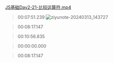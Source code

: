 [JS基础Day2-21-比较运算符.mp4](/Volumes/%E7%A5%81%E6%98%8Assd/SynologyDrive/%E6%95%99%E7%A8%8B/JavaScript/1.JavaScript%E5%9F%BA%E7%A1%80/%E8%A7%86%E9%A2%91/%E7%AC%AC2%E5%A4%A9%E8%A7%86%E9%A2%91/JS%E5%9F%BA%E7%A1%80Day2-21-%E6%AF%94%E8%BE%83%E8%BF%90%E7%AE%97%E7%AC%A6.mp4&ziyu)

> 00:07:51.239
![ziyunote-20240313_143727](https://qhdtc.oss-cn-chengdu.aliyuncs.com/obsidian/ziyunote-20240313_143727.png)

> 00:08:17.147

> 00:10:56.835




> 00:00:00.000


> 00:08:17.147
